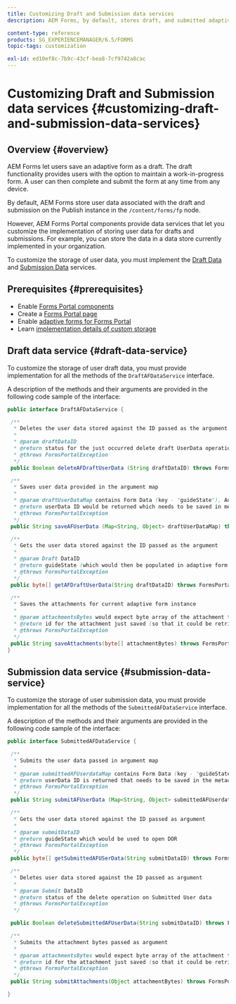 ```yaml
---
title: Customizing Draft and Submission data services
description: AEM Forms, by default, stores draft, and submitted adaptive forms, in a default node on the Publish instance. However, you can configure the draft and submission data services of AEM Forms to customize the storage of draft and submitted adaptive forms.

content-type: reference
products: SG_EXPERIENCEMANAGER/6.5/FORMS
topic-tags: customization

exl-id: ed10ef8c-7b9c-43cf-bea8-7cf9742a8cac
---
```

# Customizing Draft and Submission data services {#customizing-draft-and-submission-data-services}

## Overview {#overview}

AEM Forms let users save an adaptive form as a draft. The draft functionality provides users with the option to maintain a work-in-progress form. A user can then complete and submit the form at any time from any device.

By default, AEM Forms store user data associated with the draft and submission on the Publish instance in the `/content/forms/fp` node.

However, AEM Forms Portal components provide data services that let you customize the implementation of storing user data for drafts and submissions. For example, you can store the data in a data store currently implemented in your organization.

To customize the storage of user data, you must implement the [Draft Data](/help/forms/using/custom-draft-submission-data-services.md#p-draft-data-service-p) and [Submission Data](/help/forms/using/custom-draft-submission-data-services.md#p-submission-data-service-p) services.

## Prerequisites {#prerequisites}

* Enable [Forms Portal components](/help/forms/using/enabling-forms-portal-components.md)
* Create a [Forms Portal page](/help/forms/using/creating-form-portal-page.md)
* Enable [adaptive forms for Forms Portal](/help/forms/using/draft-submission-component.md)
* Learn [implementation details of custom storage](/help/forms/using/draft-submission-component.md#customizing-the-storage)

## Draft data service {#draft-data-service}

To customize the storage of user draft data, you must provide implementation for all the methods of the `DraftAFDataService` interface.

A description of the methods and their arguments are provided in the following code sample of the interface:

```java
public interface DraftAFDataService {

 /**
  * Deletes the user data stored against the ID passed as the argument
  *
  * @param draftDataID
  * @return status for the just occurred delete draft UserData operation
  * @throws FormsPortalException
  */
 public Boolean deleteAFDraftUserData (String draftDataID) throws FormsPortalException;

 /**
  * Saves user data provided in the argument map
  *
  * @param draftUserDataMap contains Form Data (key - "guideState"), Adaptive Form Name (Key - "guideName"), and Draft DataID (Key - "userDataID") if there is update
  * @return userData ID would be returned which needs to be saved in metadata node
  * @throws FormsPortalException
  */
 public String saveAFUserData (Map<String, Object> draftUserDataMap) throws FormsPortalException;

 /**
  * Gets the user data stored against the ID passed as the argument
  *
  * @param Draft DataID
  * @return guideState (which would then be populated in adaptive form to reload the draft) which is stored against draftDataID
  * @throws FormsPortalException
  */
 public byte[] getAFDraftUserData(String draftDataID) throws FormsPortalException;

 /**
  * Saves the attachments for current adaptive form instance
  *
  * @param attachmentsBytes would expect byte array of the attachment to be saved
  * @return id for the attachment just saved (so that it could be retrieved later)
  * @throws FormsPortalException
  */
 public String saveAttachments(byte[] attachmentBytes) throws FormsPortalException;
}
```

## Submission data service {#submission-data-service}

To customize the storage of user submission data, you must provide implementation for all the methods of the `SubmittedAFDataService` interface.

A description of the methods and their arguments are provided in the following code sample of the interface:

```java
public interface SubmittedAFDataService {

 /**
  * Submits the user data passed in argument map
  *
  * @param submittedAFUserdataMap contains Form Data (key - "guideState"), Adaptive Form Name (Key - "guideName"), and Draft DataID (Key - "userDataID")
  * @return userData ID is returned that needs to be saved in the metadata node
  * @throws FormsPortalException
  */
 public String submitAFUserData (Map<String, Object> submittedAFUserdataMap) throws FormsPortalException;

 /**
  * Gets the user data stored against the ID passed as argument
  *
  * @param submitDataID
  * @return guideState which would be used to open DOR
  * @throws FormsPortalException
  */
 public byte[] getSubmittedAFUSerData(String submitDataID) throws FormsPortalException;

 /**
  * Deletes user data stored against the ID passed as argument
  *
  * @param Submit DataID
  * @return status of the delete operation on Submitted User data
  * @throws FormsPortalException
  */

 public Boolean deleteSubmittedAFUserData(String submitDataID) throws FormsPortalException;

 /**
  * Submits the attachment bytes passed as argument
  *
  * @param attachmentsBytes would expect byte array of the attachment to be saved
  * @return id for the attachment just saved (so that it could be retrieved later)
  * @throws FormsPortalException
  */
 public String submitAttachments(Object attachmentBytes) throws FormsPortalException;

}

```

